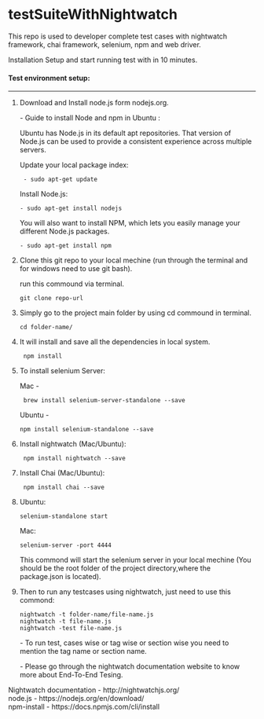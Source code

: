  <body>
<h1>testSuiteWithNightwatch</h1>
<p>
This repo is used to developer complete test cases with nightwatch framework, chai framework, selenium, npm and web driver.
</p>
<p>
Installation Setup and start running test with in 10 minutes.
</p>
 <h4>Test environment setup:</h4>
<hr/>
<ol>
<li>
<p> Download and Install node.js form nodejs.org.</p>
<p>- Guide to install Node and npm in Ubuntu :</p>
<p>Ubuntu has Node.js in its default apt repositories. That version of Node.js can be used to provide a consistent experience   across multiple servers.</p>
<p>Update your local package index:</p>
<code> - sudo apt-get update </code>
<p>Install Node.js:</p>
<code>- sudo apt-get install nodejs </code>
<p>You will also want to install NPM, which lets you easily manage your different Node.js packages.</p>
 <code>- sudo apt-get install npm</code>
 </li>
<li>
 <p>Clone this git repo to your local mechine (run through the terminal and for windows need to use git bash).</p>
 <p>run this commound via terminal.</p>
 <code>git clone repo-url</code>
 </li>
 <li>
  <p>Simply go to the project main folder by using cd commound in terminal.</p>
  <code>cd folder-name/</code>
  </li>
 <li>
  <p>It will install and save all the dependencies in local system.</p>
  <code> npm install </code>
 </li>
 <li>
  <p>To install selenium Server:</p>
  <p>Mac -</p>
  <code> brew install selenium-server-standalone --save </code>
  <p>Ubuntu -</p>
  <code>npm install selenium-standalone --save</code>
 </li>
 <li>
  <p>Install nightwatch (Mac/Ubuntu): </p>
  <code> npm install nightwatch --save </code>
 </li>
 <li>
  <p>Install Chai (Mac/Ubuntu):</p>
  <code> npm install chai --save </code>
  </li>
 <li>
  <p>Ubuntu: </p>
  <code>selenium-standalone start</code>
  <p>Mac: </p>
  <code>selenium-server -port 4444</code>
  <p>This commond will start the selenium server in your local mechine (You should be the root folder of the project           directory,where the package.json is located).</p>
  </li>
 <li>
  <p> Then to run any testcases using nightwatch, just need to use this commond:</p>
  <code>nightwatch -t folder-name/file-name.js </code><br>
  <code>nightwatch -t file-name.js</code><br>
  <code>nightwatch -test file-name.js</code>
  <br>
  <p>- To run test, cases wise or tag wise or section wise you need to mention the tag name or section name.</p>
  <p>- Please go through the nightwatch documentation website to know more about End-To-End Tesing.</p>
  </li>
</ol>
  <p>
Nightwatch documentation - http://nightwatchjs.org/ <br>
node.js  - https://nodejs.org/en/download/ <br>
npm-install - https://docs.npmjs.com/cli/install
  </p>
</body>
